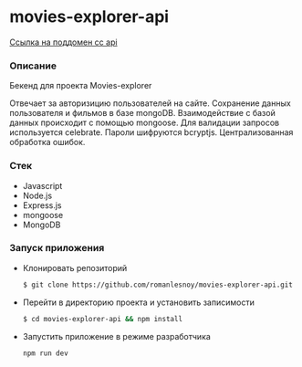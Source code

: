 # movies-explorer-api

[Ссылка на поддомен сс api](http://api.movies-explorer.nomoredomains.icu)

### Описание

Бекенд для проекта Movies-explorer 

Отвечает за авторизицию пользователей на сайте. Сохранение данных пользователя и фильмов в базе mongoDB. 
Взаимодействие с базой данных происходит с помощью mongoose. Для валидации запросов используется celebrate. Пароли шифруются bcryptjs.
Централизованная обработка ошибок.

### Стек

- Javascript
- Node.js
- Express.js
- mongoose
- MongoDB

### Запуск приложения

- Клонировать репозиторий
    ```bash
    $ git clone https://github.com/romanlesnoy/movies-explorer-api.git
    ```
- Перейти в директорию проекта и установить записимости
    ```bash
    $ cd movies-explorer-api && npm install
    ```
- Запустить приложение в режиме разработчика
    ```bash
    npm run dev
    ```
